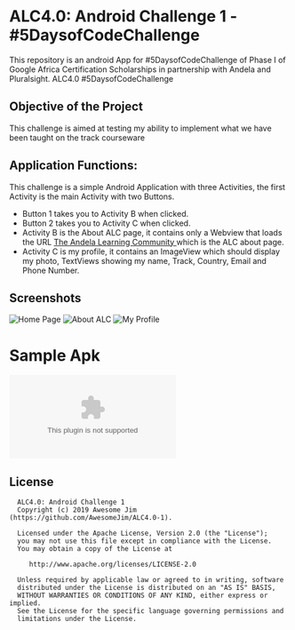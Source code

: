 # ALC4.0: Android Challenge 1 - #5DaysofCodeChallenge
This repository is an android App for  #5DaysofCodeChallenge  of Phase I of Google Africa Certification Scholarships in partnership with Andela and Pluralsight. 
ALC4.0  #5DaysofCodeChallenge

Objective of the Project 
---------------
This challenge is aimed at testing my ability to implement what we have been taught on the track courseware

Application Functions:
--------------
This challenge is a simple Android Application with three Activities, the first Activity is the main Activity with two Buttons.
- Button 1 takes you to Activity B when clicked.
- Button 2 takes you to Activity C when clicked.
- Activity B is the About ALC page, it contains only a Webview that loads the URL [The Andela Learning Community
 ](https://andela.com/alc/) which is the ALC about page.
- Activity C is my profile, it contains an ImageView which should display my photo, TextViews showing my name, Track, Country, Email and Phone Number.


Screenshots
------------
![Home Page](Screenshots/device-2019-07-13-234529.png "Home Page" )  ![About ALC](Screenshots/device-2019-07-13-233246.png "About ALC" )   ![My Profile](Screenshots/device-2019-07-13-233826.png "My Profile" ) 


# Sample Apk
![ALC4.0 Challenge 1 APK](Apk/ALC4-Challenge1-app-debug.apk "ALC4.0 Challenge 1 APk")

License
--------

      ALC4.0: Android Challenge 1 
      Copyright (c) 2019 Awesome Jim (https://github.com/AwesomeJim/ALC4.0-1).

      Licensed under the Apache License, Version 2.0 (the "License");
      you may not use this file except in compliance with the License.
      You may obtain a copy of the License at

         http://www.apache.org/licenses/LICENSE-2.0

      Unless required by applicable law or agreed to in writing, software
      distributed under the License is distributed on an "AS IS" BASIS,
      WITHOUT WARRANTIES OR CONDITIONS OF ANY KIND, either express or implied.
      See the License for the specific language governing permissions and
      limitations under the License.
